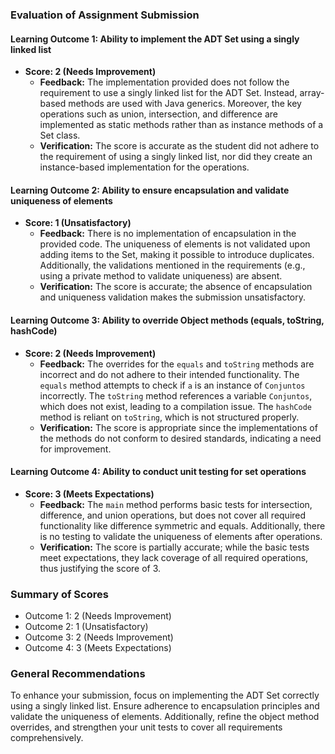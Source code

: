 ### Evaluation of Assignment Submission

#### Learning Outcome 1: Ability to implement the ADT Set using a singly linked list
- **Score: 2 (Needs Improvement)**
  - **Feedback:** The implementation provided does not follow the requirement to use a singly linked list for the ADT Set. Instead, array-based methods are used with Java generics. Moreover, the key operations such as union, intersection, and difference are implemented as static methods rather than as instance methods of a Set class.
  - **Verification:** The score is accurate as the student did not adhere to the requirement of using a singly linked list, nor did they create an instance-based implementation for the operations.

#### Learning Outcome 2: Ability to ensure encapsulation and validate uniqueness of elements
- **Score: 1 (Unsatisfactory)**
  - **Feedback:** There is no implementation of encapsulation in the provided code. The uniqueness of elements is not validated upon adding items to the Set, making it possible to introduce duplicates. Additionally, the validations mentioned in the requirements (e.g., using a private method to validate uniqueness) are absent.
  - **Verification:** The score is accurate; the absence of encapsulation and uniqueness validation makes the submission unsatisfactory.

#### Learning Outcome 3: Ability to override Object methods (equals, toString, hashCode)
- **Score: 2 (Needs Improvement)**
  - **Feedback:** The overrides for the `equals` and `toString` methods are incorrect and do not adhere to their intended functionality. The `equals` method attempts to check if `a` is an instance of `Conjuntos` incorrectly. The `toString` method references a variable `Conjuntos`, which does not exist, leading to a compilation issue. The `hashCode` method is reliant on `toString`, which is not structured properly.
  - **Verification:** The score is appropriate since the implementations of the methods do not conform to desired standards, indicating a need for improvement.

#### Learning Outcome 4: Ability to conduct unit testing for set operations
- **Score: 3 (Meets Expectations)**
  - **Feedback:** The `main` method performs basic tests for intersection, difference, and union operations, but does not cover all required functionality like difference symmetric and equals. Additionally, there is no testing to validate the uniqueness of elements after operations.
  - **Verification:** The score is partially accurate; while the basic tests meet expectations, they lack coverage of all required operations, thus justifying the score of 3.

### Summary of Scores
- Outcome 1: 2 (Needs Improvement)
- Outcome 2: 1 (Unsatisfactory)
- Outcome 3: 2 (Needs Improvement)
- Outcome 4: 3 (Meets Expectations)

### General Recommendations
To enhance your submission, focus on implementing the ADT Set correctly using a singly linked list. Ensure adherence to encapsulation principles and validate the uniqueness of elements. Additionally, refine the object method overrides, and strengthen your unit tests to cover all requirements comprehensively.